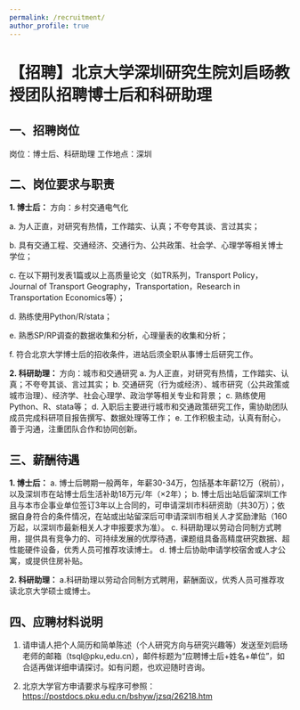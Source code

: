 ```yaml
---
permalink: /recruitment/
author_profile: true
---
```



# 【招聘】北京大学深圳研究生院刘启旸教授团队招聘博士后和科研助理

## 一、招聘岗位
岗位：博士后、科研助理
工作地点：深圳

## 二、岗位要求与职责
**1. 博士后：**
       方向：乡村交通电气化
       
a. 为人正直，对研究有热情，工作踏实、认真；不夸夸其谈、言过其实；

b. 具有交通工程、交通经济、交通行为、公共政策、社会学、心理学等相关博士学位；

c. 在以下期刊发表1篇或以上高质量论文（如TR系列，Transport Policy，Journal of Transport Geography，Transportation，Research in Transportation Economics等）；

d. 熟练使用Python/R/stata；

e. 熟悉SP/RP调查的数据收集和分析，心理量表的收集和分析；

f. 符合北京大学博士后的招收条件，进站后须全职从事博士后研究工作。

**2. 科研助理：**
       方向：城市和交通研究
a. 为人正直，对研究有热情，工作踏实、认真；不夸夸其谈、言过其实；
b. 交通研究（行为或经济）、城市研究（公共政策或城市治理）、经济学、社会心理学、政治学等相关专业和背景；
c. 熟练使用Python、R、stata等；
d. 入职后主要进行城市和交通政策研究工作，需协助团队成员完成科研项目报告撰写、数据处理等工作；
e. 工作积极主动，认真有耐心，善于沟通，注重团队合作和协同创新。

## 三、薪酬待遇

**1. 博士后：**
a. 博士后聘期一般两年，年薪30-34万，包括基本年薪12万（税前），以及深圳市在站博士后生活补助18万元/年（×2年）；
b. 博士后出站后留深圳工作且与本市企事业单位签订3年以上合同的，可申请深圳市科研资助（共30万）；依据自身符合的条件情况，在站或出站留深后可申请深圳市相关人才奖励津贴（160万起，以深圳市最新相关人才申报要求为准）。
c. 科研助理以劳动合同制方式聘用，提供具有竞争力的、可持续发展的优厚待遇，课题组具备高精度研究数据、超性能硬件设备，优秀人员可推荐攻读博士。
d. 博士后协助申请学校宿舍或人才公寓，或提供住房补贴。

**2. 科研助理：**
a.科研助理以劳动合同制方式聘用，薪酬面议，优秀人员可推荐攻读北京大学硕士或博士。

## 四、应聘材料说明

1. 请申请人把个人简历和简单陈述（个人研究方向与研究兴趣等）发送至刘启旸老师的邮箱（tsql@pku,edu.cn），邮件标题为“应聘博士后+姓名+单位”，如合适再做详细申请探讨。如有问题，也欢迎随时咨询。

2. 北京大学官方申请要求与程序可参照：https://postdocs.pku.edu.cn/bshyw/jzsq/26218.htm

